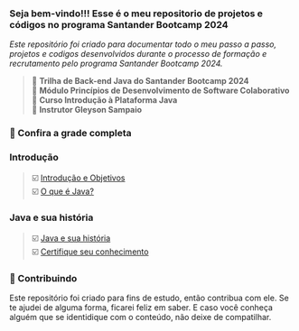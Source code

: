 
### Seja bem-vindo!!! Esse é o meu repositorio de projetos e códigos no programa Santander Bootcamp 2024
_Este repositório foi criado para documentar todo o meu passo a passo, projetos e codigos desenvolvidos durante o processo de formação e recrutamento pelo programa Santander Bootcamp 2024._

> 📌  <strong>Trilha de Back-end Java do Santander Bootcamp 2024</strong>  
> 📌  <strong>Módulo Princípios de Desenvolvimento de Software Colaborativo</strong>  
> 📌  <strong>Curso Introdução à Plataforma Java</strong>  
> 📌  <strong>Instrutor Gleyson Sampaio</strong>  

### 🚦 Confira a grade completa

### Introdução  
> ☑️ [Introdução e Objetivos]()  
> ☑️ [O que é Java?]()  

### Java e sua história  
> ☑️ [Java e sua história]()  
> ☑️ [Certifique seu conhecimento]()  


### 🤝 Contribuindo
Este repositório foi criado para fins de estudo, então contribua com ele. Se te ajudei de alguma forma, ficarei feliz em
saber. E caso você conheça alguém que se identidique com o conteúdo, não deixe de compatilhar.
